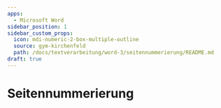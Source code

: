 ```yaml
---
apps:
  - Microsoft Word
sidebar_position: 1
sidebar_custom_props:
  icon: mdi-numeric-2-box-multiple-outline
  source: gym-kirchenfeld
  path: /docs/textverarbeitung/word-3/seitennummerierung/README.md
draft: true
---
```


# Seitennummerierung


